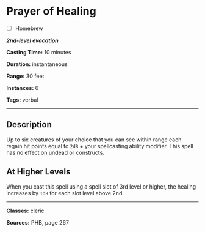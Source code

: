 # Prayer of Healing

- [ ] Homebrew

***2nd-level evocation***

**Casting Time:** 10 minutes

**Duration:** instantaneous

**Range:** 30 feet

**Instances:** 6

**Tags:** verbal

---

## Description
Up to six creatures of your choice that you can see within range each regain hit points equal to `2d8` + your spellcasting ability modifier. This spell has no effect on undead or constructs.

## At Higher Levels
When you cast this spell using a spell slot of 3rd level or higher, the healing increases by `1d8` for each slot level above 2nd.

---

**Classes:** cleric

**Sources:** PHB, page 267
